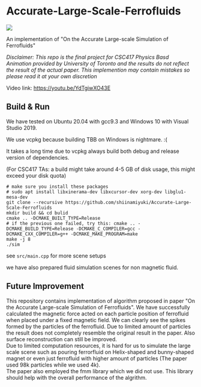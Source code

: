 # Accurate-Large-Scale-Ferrofluids
![](teaser.png)

An implementation of "On the Accurate Large-scale Simulation of Ferrofluids"

<em>Disclaimer: This repo is the final project for CSC417 Physics Basd Animation provided by University of Toronto and the results do not reflect the result of the actual paper. This implemention may contain mistakes so please read it at your own discretion</em>

Video link: https://youtu.be/YdTgiwXO43E

## Build & Run
We have tested on Ubuntu 20.04 with gcc9.3 and Windows 10 with Visual Studio 2019. 

We use vcpkg because building TBB on Windows is nightmare. :(

It takes a long time due to vcpkg always build both debug and release version of dependencies.

(For CSC417 TAs: a build might take around 4-5 GB of disk usage, this might exceed your disk quota)
```
# make sure you install these packages
# sudo apt install libxinerama-dev libxcursor-dev xorg-dev libglu1-mesa-dev
git clone --recursive https://github.com/shiinamiyuki/Accurate-Large-Scale-Ferrofluids
mkdir build && cd bulid
cmake .. -DCMAKE_BUILT_TYPE=Release
# if the previous one failed, try this: cmake .. -DCMAKE_BUILD_TYPE=Release -DCMAKE_C_COMPILER=gcc -DCMAKE_CXX_COMPILER=g++ -DCMAKE_MAKE_PROGRAM=make
make -j 8
./sim
```

see `src/main.cpp` for more scene setups<br />

we have also prepared fluid simulation scenes for non magnetic fluid.<br />

## Future Improvement
This repository contains implementation of algorithm proposed in paper "On the Accurate Large-scale Simulation of Ferrofluids". We have successfully calculated the magnetic force acted on each particle position of ferrofluid when placed under a fixed magnetic field. We can clearly see the spikes formed by the particles of the ferrofluid. Due to limited amount of particles the result does not completely resemble the original result in the paper. Also surface reconstruction can still be improved.<br />
Due to limited computation resources, it is hard for us to simulate the large scale scene such as pouring ferrorfluid on Helix-shaped and bunny-shaped magnet or even just ferrofluid with higher amount of particles (The paper used 98k particles while we used 4k).<br />
The paper also employed the fmm library which we did not use. This library should help with the overall performance of the algrithm.<br />
